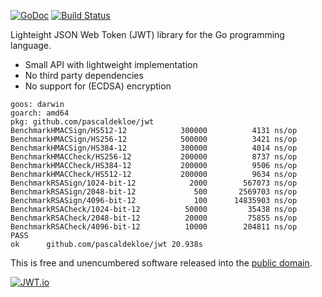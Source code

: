 [![GoDoc](https://godoc.org/github.com/pascaldekloe/jwt?status.svg)](https://godoc.org/github.com/pascaldekloe/jwt)
[![Build Status](https://travis-ci.org/pascaldekloe/jwt.svg?branch=master)](https://travis-ci.org/pascaldekloe/jwt)

Lighteight JSON Web Token (JWT) library for the Go programming language.

* Small API with lightweight implementation
* No third party dependencies
* No support for (ECDSA) encryption

```
goos: darwin
goarch: amd64
pkg: github.com/pascaldekloe/jwt
BenchmarkHMACSign/HS512-12         	  300000	      4131 ns/op
BenchmarkHMACSign/HS256-12         	  500000	      3421 ns/op
BenchmarkHMACSign/HS384-12         	  300000	      4014 ns/op
BenchmarkHMACCheck/HS256-12        	  200000	      8737 ns/op
BenchmarkHMACCheck/HS384-12        	  200000	      9506 ns/op
BenchmarkHMACCheck/HS512-12        	  200000	      9634 ns/op
BenchmarkRSASign/1024-bit-12       	    2000	    567073 ns/op
BenchmarkRSASign/2048-bit-12       	     500	   2569703 ns/op
BenchmarkRSASign/4096-bit-12       	     100	  14835903 ns/op
BenchmarkRSACheck/1024-bit-12      	   50000	     35438 ns/op
BenchmarkRSACheck/2048-bit-12      	   20000	     75855 ns/op
BenchmarkRSACheck/4096-bit-12      	   10000	    204811 ns/op
PASS
ok  	github.com/pascaldekloe/jwt	20.938s
```

This is free and unencumbered software released into the
[public domain](http://creativecommons.org/publicdomain/zero/1.0).

[![JWT.io](http://jwt.io/img/badge.svg)](https://jwt.io/)

